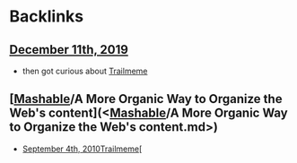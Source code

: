 
# Backlinks
## [December 11th, 2019](<December 11th, 2019.md>)
- then got curious about [Trailmeme](<Trailmeme.md>)

## [[Mashable](<[Mashable.md>)/A More Organic Way to Organize the Web's content](<[Mashable](<Mashable.md>)/A More Organic Way to Organize the Web's content.md>)
- [September 4th, 2010](<September 4th, 2010.md>)[Trailmeme](<Trailmeme.md>)[

